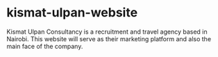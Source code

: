 # kismat-ulpan-website
Kismat Ulpan Consultancy is a recruitment and travel agency based in Nairobi. This website will serve as their marketing platform and also the main face of the company. 
